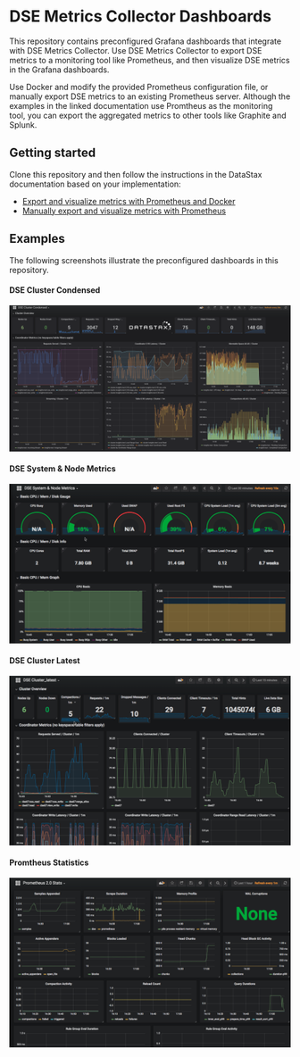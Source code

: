 # DSE Metrics Collector Dashboards

This repository contains preconfigured Grafana dashboards that integrate with DSE Metrics Collector. Use DSE Metrics Collector to export DSE metrics to a monitoring tool like Prometheus, and then visualize DSE metrics in the Grafana dashboards.

Use Docker and modify the provided Prometheus configuration file, or manually export DSE metrics to an existing Prometheus server. Although the examples in the linked documentation use Promtheus as the monitoring tool, you can export the aggregated metrics to other tools like Graphite and Splunk.

## Getting started

Clone this repository and then follow the instructions in the DataStax documentation based on your implementation:

* [Export and visualize metrics with Prometheus and Docker](https://docs.datastax.com/en/dse/6.7/dse-dev/datastax_enterprise/tools/metricsCollector/mcExportMetricsDocker.html)
* [Manually export and visualize metrics with Prometheus](https://docs.datastax.com/en/dse/6.7/dse-dev/datastax_enterprise/tools/metricsCollector/mcExportMetricsManually.html)

## Examples

The following screenshots illustrate the preconfigured dashboards in this repository.

#### DSE Cluster Condensed
![DSE Cluster Condensed](DSEMetricsCollectorDashboardCondensed.png)

#### DSE System & Node Metrics
![DSE System and Node Metrics](DSEMetricsCollectorDashboardSystems.png)

#### DSE Cluster Latest
![DSE Cluster Latest](DSEMetricsCollectorDashboardLatest.png)

#### Promtheus Statistics
![Promtheus Statistics](DSEMetricsCollectorDashboardPrometheus.png)
